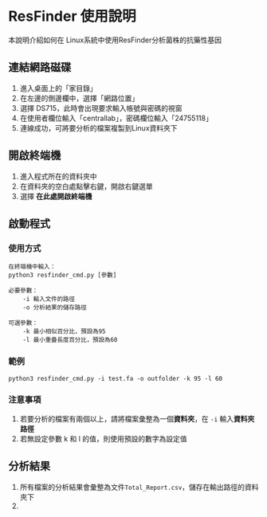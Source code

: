 # ResFinder 使用說明

本說明介紹如何在 Linux系統中使用ResFinder分析菌株的抗藥性基因

## 連結網路磁碟

 1. 進入桌面上的「家目錄」
 2. 在左邊的側邊欄中，選擇「網路位置」
 3. 選擇 DS715，此時會出現要求輸入帳號與密碼的視窗
 4. 在使用者欄位輸入「centrallab」，密碼欄位輸入「24755118」
 5. 連線成功，可將要分析的檔案複製到Linux資料夾下

## 開啟終端機

 1. 進入程式所在的資料夾中
 2. 在資料夾的空白處點擊右鍵，開啟右鍵選單
 3. 選擇 **在此處開啟終端機**

## 啟動程式
### 使用方式
```
在終端機中輸入：
python3 resfinder_cmd.py [參數]

必要參數：
	-i 輸入文件的路徑
	-o 分析結果的儲存路徑
	
可選參數：
	-k 最小相似百分比，預設為95
	-l 最小重疊長度百分比，預設為60
```
### 範例
```
python3 resfinder_cmd.py -i test.fa -o outfolder -k 95 -l 60
```
### 注意事項

 1. 若要分析的檔案有兩個以上，請將檔案彙整為一個**資料夾**，在 ``-i`` 輸入**資料夾路徑**
 2. 若無設定參數 k 和 l 的值，則使用預設的數字為設定值

## 分析結果

 1. 所有檔案的分析結果會彙整為文件``Total_Report.csv``，儲存在輸出路徑的資料夾下
 2. 




<!--stackedit_data:
eyJoaXN0b3J5IjpbNzcwMzM2Nzg2LC0yMDczMzQ5OTg3LDEzMD
MwNDM2MCwzNDI4Njc1MjcsMTQwNDM5MDU1OSwxNDk0NjcwNTgw
LC02MTgzMTc0NjIsNTYwNDUzNjU5LC0xMzcyMDE4NTM3LC0xMj
M3OTY3MTI5LC04NTc1MDE2NzMsLTE0MzQ1MzM4NjksLTE0NDUx
MTgzNDYsMTE4ODE4NDgyLDExODM3MDI1MTgsMTI5ODY1NzUyNV
19
-->